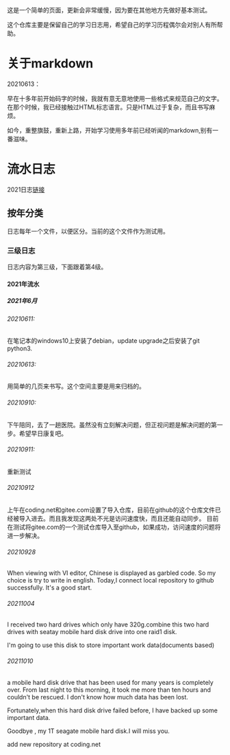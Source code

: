 这是一个简单的页面，更新会非常缓慢，因为要在其他地方先做好基本测试。

这个仓库主要是保留自己的学习日志用，希望自己的学习历程偶尔会对别人有所帮助。

# 关于markdown
20210613：

早在十多年前开始码字的时候，我就有意无意地使用一些格式来规范自己的文字。在那个时候，我已经接触过HTML标志语言。只是HTML过于复杂，而且书写麻烦。

如今，重整旗鼓，重新上路，开始学习使用多年前已经听闻的markdown,别有一番滋味。

# 流水日志
2021日志[链接](log2021.md)
## 按年分类
日志每年一个文件，以便区分。当前的这个文件作为测试用。
### 三级日志
日志内容为第三级，下面跟着第4级。

#### 2021年流水
##### 2021年6月
###### 20210611:
在笔记本的windows10上安装了debian，update upgrade之后安装了git python3.

###### 20210613:
用简单的几页来书写。这个空间主要是用来归档的。

###### 20210910:
下午陪同，去了一趟医院。虽然没有立刻解决问题，但正视问题是解决问题的第一步。希望早日康复吧。
###### 20210911:
重新测试
###### 20210912
上午在coding.net和gitee.com设置了导入仓库，目前在github的这个仓库文件已经被导入进去。而且我发现这两处不光是访问速度快，而且还能自动同步。
目前在测试将gitee.com的一个测试仓库导入至github，如果成功，访问速度的问题将进一步解决。

###### 20210928
When viewing with VI editor, Chinese is displayed as garbled code.
So my choice is try to write in english.
Today,I connect local repository to github successfully. It's a good start.

###### 20211004
I received two hard drives which only have 320g.combine this two hard drives with seatay mobile hard disk drive into one raid1 disk.

I'm going to use this disk to store important work data(documents based)

###### 20211010
a mobile hard disk drive that has been used for many years is completely over.
From last night to this morning, it took me more than ten hours and couldn't be rescued.
I don't know how much data has been lost.

Fortunately,when this hard disk drive failed before, I have backed up some important data.

Goodbye , my 1T seagate mobile hard disk.I will miss you.

add new repository at coding.net
